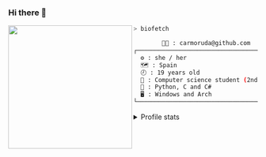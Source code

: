 ### Hi there 👋

<img align='left' style="border-radius=25px" src="https://avatars.githubusercontent.com/u/65446318?v=4" height="250">

```sh
> biofetch

        👩‍💻 : carmoruda@github.com
┌─────────────────────────────────────────┐
  ⚙️ : she / her
  🗺️ : Spain 
  🕗 : 19 years old
  🔭 : Computer science student (2nd year)
  🌱 : Python, C and C#
  🖥️ : Windows and Arch
└─────────────────────────────────────────┘
```

<details markdown='1'><summary>Profile stats</summary><br><img src="https://github-readme-stats.vercel.app/api?username=carmoruda&show_icons=true&theme=tokyonight"></details>
